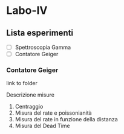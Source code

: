 # Labo-IV
## Lista esperimenti
- [ ] Spettroscopia Gamma
- [ ] Contatore Geiger

### Contatore Geiger
link to folder

Descrizione misure
1. Centraggio
1. Misura del rate e poissonianità
1. Misura del rate in funzione della distanza
1. Misura del Dead Time

